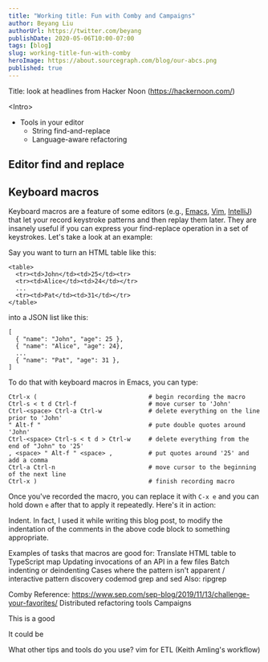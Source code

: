 ```yaml
---
title: "Working title: Fun with Comby and Campaigns"
author: Beyang Liu
authorUrl: https://twitter.com/beyang
publishDate: 2020-05-06T10:00-07:00
tags: [blog]
slug: working-title-fun-with-comby
heroImage: https://about.sourcegraph.com/blog/our-abcs.png
published: true
---
```


Title: look at headlines from Hacker Noon (https://hackernoon.com/)

<!-- Intro too long and boring --> 
\<Intro\>

<!-- A programmer's job is to automate the tedious. A meta-programmer's job is to automate the tedious parts of programming. There are so many tedious things in programming that every programmer will eventually become a meta-programmer. -->

<!-- One tedious task that pops up frequently in programming is find-and-replace. Examples include: -->

<!-- * Massaging copy-pasted dataset into a particular format -->
<!-- * Updating the callers of deprecated function -->
<!-- * Renaming a misnomer -->
<!-- * Updating a version string -->

<!-- Whatever it is, if you approach the find-and-replace task naively, it will involve you mindlessly typing the same things over and over again, updating each place where the pattern occurs. This is a poor use of your unassisted monkey brain, which is prone to making errors and prefers creative tasks to rote ones. Software should come to the rescue. The problem is that the tools you can use to help execute find-and-replace are not always easy to pick up. -->

<!-- In this blog post, we'll go over a bag of tools to automate find-and-replace tasks in programming. -->

* Tools in your editor
  * String find-and-replace
  * Language-aware refactoring

## Editor find and replace

## Keyboard macros

Keyboard macros are a feature of some editors (e.g., [Emacs](https://www.gnu.org/software/emacs/manual/html_node/emacs/Keyboard-Macros.html), [Vim](https://hackernoon.com/an-intro-to-vim-macros-f690d8c3c3fd), [IntelliJ](https://www.jetbrains.com/help/idea/using-macros-in-the-editor.html)) that let your record keystroke patterns and then replay them later. They are insanely useful if you can express your find-replace operation in a set of keystrokes. Let's take a look at an example:

Say you want to turn an HTML table like this:
```
<table>
  <tr><td>John</td><td>25</td><tr>
  <tr><td>Alice</td><td>24</td></tr>
  ...
  <tr><td>Pat</td><td>31</td></tr>
</table>
```
into a JSON list like this:
```
[
  { "name": "John", "age": 25 },
  { "name": "Alice", "age": 24},
  ...
  { "name": "Pat", "age": 31 },
]
```
To do that with keyboard macros in Emacs, you can type:
```
Ctrl-x (                               # begin recording the macro
Ctrl-s < t d Ctrl-f                    # move curser to 'John'
Ctrl-<space> Ctrl-a Ctrl-w             # delete everything on the line prior to 'John'
" Alt-f "                              # pute double quotes around 'John'
Ctrl-<space> Ctrl-s < t d > Ctrl-w     # delete everything from the end of "John" to '25'
, <space> " Alt-f " <space> ,          # put quotes around '25' and add a comma
Ctrl-a Ctrl-n                          # move cursor to the beginning of the next line
Ctrl-x )                               # finish recording macro
```

Once you've recorded the macro, you can replace it with `C-x e` and you can hold down `e` after that
to apply it repeatedly. Here's it in action:


















Indent. In fact, I used it while writing this blog post, to modify the indentation of the comments
in the above code block to something appropriate.


Examples of tasks that macros are good for:
Translate HTML table to TypeScript map
Updating invocations of an API in a few files
Batch indenting or deindenting
Cases where the pattern isn't apparent / interactive pattern discovery
codemod
grep and sed
Also: ripgrep

Comby
Reference: https://www.sep.com/sep-blog/2019/11/13/challenge-your-favorites/ 
Distributed refactoring tools
Campaigns

This is a good

It could be 

What other tips and tools do you use?
vim for ETL (Keith Amling's workflow)
